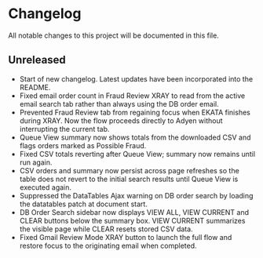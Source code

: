 # Changelog

All notable changes to this project will be documented in this file.

## Unreleased
- Start of new changelog. Latest updates have been incorporated into the README.
- Fixed email order count in Fraud Review XRAY to read from the active email
  search tab rather than always using the DB order email.
- Prevented Fraud Review tab from regaining focus when EKATA finishes during
  XRAY. Now the flow proceeds directly to Adyen without interrupting the
  current tab.
- Queue View summary now shows totals from the downloaded CSV and flags orders
  marked as Possible Fraud.
- Fixed CSV totals reverting after Queue View; summary now remains until run again.
- CSV orders and summary now persist across page refreshes so the table does not
  revert to the initial search results until Queue View is executed again.
- Suppressed the DataTables Ajax warning on DB order search by loading the
  datatables patch at document start.
- DB Order Search sidebar now displays VIEW ALL, VIEW CURRENT and CLEAR buttons
  below the summary box. VIEW CURRENT summarizes the visible page while CLEAR
  resets stored CSV data.
- Fixed Gmail Review Mode XRAY button to launch the full flow and restore focus
  to the originating email when completed.
